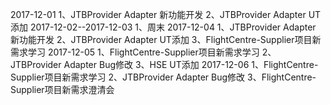 2017-12-01
1、JTBProvider Adapter 新功能开发
2、JTBProvider Adapter UT添加
2017-12-02--2017-12-03
1、周末
2017-12-04
1、JTBProvider Adapter 新功能开发
2、JTBProvider Adapter UT添加
3、FlightCentre-Supplier项目新需求学习
2017-12-05
1、FlightCentre-Supplier项目新需求学习
2、JTBProvider Adapter Bug修改
3、HSE UT添加
2017-12-06
1、FlightCentre-Supplier项目新需求学习
2、JTBProvider Adapter Bug修改
3、FlightCentre-Supplier项目新需求澄清会